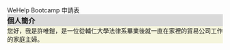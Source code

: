 <!DOCTYPE html>
<html>
  <head>
    <meta charset="utf-8" />
    <title>application</title>
    <style>
      .b-gray{background-color:#D9D9D9;padding-top:2px;padding-bottom:2px;}
      .b-gray1{margin-top:0px;margin-bottom:0px;}
      .b-beige{background-color:beige;margin-top:0px;margin-bottom:0px}
    </style>
  </head>
  <body>
    <div style="background-color:antique-white;text-align:center><h1 style="margin-top:0px;margin-bottom:0px>
      WeHelp Bootcamp 申請表
    </h1></div>
    <div class="b-gray"><h3 class="b-gray1">個人簡介</h3></div>
    <div class="b-beige">  您好，我是許唯鎧，是一位從輔仁大學法律系畢業後就一直在家裡的貿易公司工作的家庭主婦。</div>
  </body>
</html>
